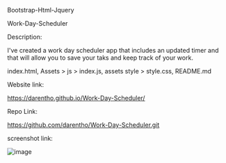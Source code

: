 Bootstrap-Html-Jquery

Work-Day-Scheduler

Description:

I've created a work day scheduler app that includes an updated timer and that will allow you to save your taks and keep track of your work. 

index.html, Assets > js > index.js, assets style > style.css, README.md 

Website link:

https://darentho.github.io/Work-Day-Scheduler/

Repo Link:

https://github.com/darentho/Work-Day-Scheduler.git

screenshot link:

![image](https://user-images.githubusercontent.com/106845099/180827731-089d9ab1-16b9-4c18-9a1a-211a01ad8185.png)